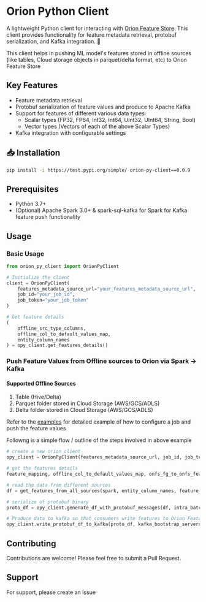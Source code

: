 # Orion Python Client

A lightweight Python client for interacting with [Orion Feature Store](https://github.com/Meesho/orion). This client provides functionality for feature metadata retrieval, protobuf serialization, and Kafka integration. 🚀 

This client helps in pushing ML model's features stored in offline sources (like tables, Cloud storage objects in parquet/delta format, etc) to Orion Feature Store

## Key Features

- Feature metadata retrieval
- Protobuf serialization of feature values and produce to Apache Kafka
- Support for features of different various data types:
  - Scalar types (FP32, FP64, Int32, Int64, UInt32, UInt64, String, Bool)
  - Vector types (Vectors of each of the above Scalar Types)
- Kafka integration with configurable settings

## 📥 Installation

```bash
pip install -i https://test.pypi.org/simple/ orion-py-client==0.0.9
```

## Prerequisites

- Python 3.7+
- (Optional) Apache Spark 3.0+ & spark-sql-kafka for Spark for Kafka feature push functionality

## Usage

### Basic Usage

```python
from orion_py_client import OrionPyClient

# Initialize the client
client = OrionPyClient(
    features_metadata_source_url="your_features_metadata_source_url",
    job_id="your_job_id",
    job_token="your_job_token"
)

# Get feature details
(
    offline_src_type_columns,
    offline_col_to_default_values_map,
    entity_column_names
) = opy_client.get_features_details()
```


### Push Feature Values from Offline sources to Orion via Spark -> Kafka

#### Supported Offline Sources
1. Table (Hive/Delta)
2. Parquet folder stored in Cloud Storage (AWS/GCS/ADLS)
3. Delta folder stored in Cloud Storage (AWS/GCS/ADLS)


Refer to the [examples](https://github.com/Meesho/orion/tree/main/examples/notebook) for detailed example of how to configure a job and push the feature values

Followng is a simple flow / outline of the steps involved in above example

```python
# create a new orion client
opy_client = OrionPyClient(features_metadata_source_url, job_id, job_token) 

# get the features details
feature_mapping, offline_col_to_default_values_map, onfs_fg_to_onfs_feat_map, onfs_fg_to_ofs_feat_map, fg_to_datatype_map, entity_label, entity_column_names = opy_client.get_features_details(fgs_to_consider)

# read the data from different sources
df = get_features_from_all_sources(spark, entity_column_names, feature_mapping, offline_col_to_default_values_map)

# serialize of protobuf binary
proto_df = opy_client.generate_df_with_protobuf_messages(df, intra_batch_size=20) 

# Produce data to kafka so that consumers write features to Orion Feature Store
opy_client.write_protobuf_df_to_kafka(proto_df, kafka_bootstrap_servers, kafka_topic, additional_options)
```

## Contributing

Contributions are welcome! Please feel free to submit a Pull Request.

## Support

For support, please create an issue
